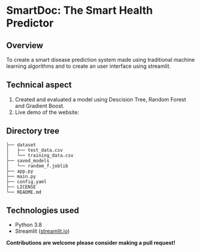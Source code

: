 # SmartDoc: The Smart Health Predictor

## Overview
To create a smart disease prediction system made using traditional machine learning algorithms and to create an user interface using streamlit.

## Technical aspect
1. Created and evaluated a model using Descision Tree, Random Forest and Gradient Boost.
2. Live demo of the website: 

## Directory tree
```
├── dataset
│   ├── test_data.csv
│   └── training_data.csv
├── saved_models
│   └── random_f.joblib
├── app.py
├── main.py
├── config.yaml
├── LICENSE
└── README.md
```

## Technologies used
* Python 3.8
* Streamlit ([streamlit.io](https://www.streamlit.io/))

**Contributions are welcome please consider making a pull request!**
